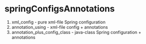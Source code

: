 # springConfigsAnnotations

1. xml_config - pure xml-file Spring configuration
2. annotation_using - xml-file config + annotations
3. annotation_plus_config_class - java-class Spring configuration + annotations
